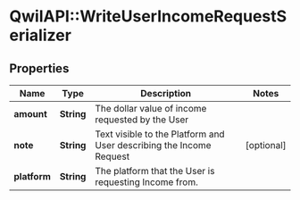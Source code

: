# QwilAPI::WriteUserIncomeRequestSerializer

## Properties
Name | Type | Description | Notes
------------ | ------------- | ------------- | -------------
**amount** | **String** | The dollar value of income requested by the User | 
**note** | **String** | Text visible to the Platform and User describing the Income Request | [optional] 
**platform** | **String** | The platform that the User is requesting Income from. | 


